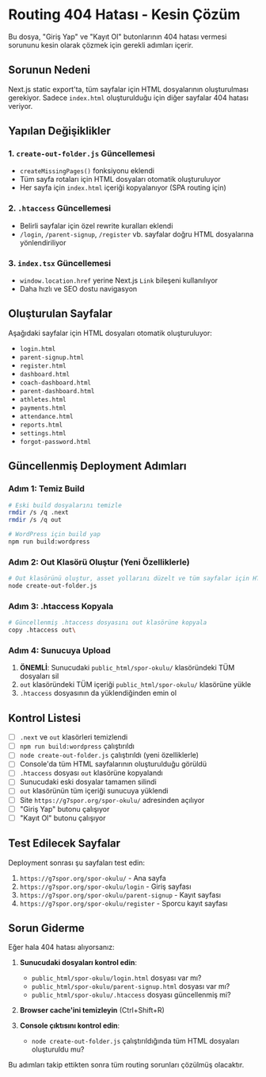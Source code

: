 # Routing 404 Hatası - Kesin Çözüm

Bu dosya, "Giriş Yap" ve "Kayıt Ol" butonlarının 404 hatası vermesi sorununu kesin olarak çözmek için gerekli adımları içerir.

## Sorunun Nedeni

Next.js static export'ta, tüm sayfalar için HTML dosyalarının oluşturulması gerekiyor. Sadece `index.html` oluşturulduğu için diğer sayfalar 404 hatası veriyor.

## Yapılan Değişiklikler

### 1. `create-out-folder.js` Güncellemesi
- `createMissingPages()` fonksiyonu eklendi
- Tüm sayfa rotaları için HTML dosyaları otomatik oluşturuluyor
- Her sayfa için `index.html` içeriği kopyalanıyor (SPA routing için)

### 2. `.htaccess` Güncellemesi
- Belirli sayfalar için özel rewrite kuralları eklendi
- `/login`, `/parent-signup`, `/register` vb. sayfalar doğru HTML dosyalarına yönlendiriliyor

### 3. `index.tsx` Güncellemesi
- `window.location.href` yerine Next.js `Link` bileşeni kullanılıyor
- Daha hızlı ve SEO dostu navigasyon

## Oluşturulan Sayfalar

Aşağıdaki sayfalar için HTML dosyaları otomatik oluşturuluyor:

- `login.html`
- `parent-signup.html`
- `register.html`
- `dashboard.html`
- `coach-dashboard.html`
- `parent-dashboard.html`
- `athletes.html`
- `payments.html`
- `attendance.html`
- `reports.html`
- `settings.html`
- `forgot-password.html`

## Güncellenmiş Deployment Adımları

### Adım 1: Temiz Build
```bash
# Eski build dosyalarını temizle
rmdir /s /q .next
rmdir /s /q out

# WordPress için build yap
npm run build:wordpress
```

### Adım 2: Out Klasörü Oluştur (Yeni Özelliklerle)
```bash
# Out klasörünü oluştur, asset yollarını düzelt ve tüm sayfalar için HTML oluştur
node create-out-folder.js
```

### Adım 3: .htaccess Kopyala
```bash
# Güncellenmiş .htaccess dosyasını out klasörüne kopyala
copy .htaccess out\
```

### Adım 4: Sunucuya Upload
1. **ÖNEMLİ**: Sunucudaki `public_html/spor-okulu/` klasöründeki TÜM dosyaları sil
2. `out` klasöründeki TÜM içeriği `public_html/spor-okulu/` klasörüne yükle
3. `.htaccess` dosyasının da yüklendiğinden emin ol

## Kontrol Listesi

- [ ] `.next` ve `out` klasörleri temizlendi
- [ ] `npm run build:wordpress` çalıştırıldı
- [ ] `node create-out-folder.js` çalıştırıldı (yeni özelliklerle)
- [ ] Console'da tüm HTML sayfalarının oluşturulduğu görüldü
- [ ] `.htaccess` dosyası `out` klasörüne kopyalandı
- [ ] Sunucudaki eski dosyalar tamamen silindi
- [ ] `out` klasörünün tüm içeriği sunucuya yüklendi
- [ ] Site `https://g7spor.org/spor-okulu/` adresinden açılıyor
- [ ] "Giriş Yap" butonu çalışıyor
- [ ] "Kayıt Ol" butonu çalışıyor

## Test Edilecek Sayfalar

Deployment sonrası şu sayfaları test edin:
1. `https://g7spor.org/spor-okulu/` - Ana sayfa
2. `https://g7spor.org/spor-okulu/login` - Giriş sayfası
3. `https://g7spor.org/spor-okulu/parent-signup` - Kayıt sayfası
4. `https://g7spor.org/spor-okulu/register` - Sporcu kayıt sayfası

## Sorun Giderme

Eğer hala 404 hatası alıyorsanız:

1. **Sunucudaki dosyaları kontrol edin**:
   - `public_html/spor-okulu/login.html` dosyası var mı?
   - `public_html/spor-okulu/parent-signup.html` dosyası var mı?
   - `public_html/spor-okulu/.htaccess` dosyası güncellenmiş mi?

2. **Browser cache'ini temizleyin** (Ctrl+Shift+R)

3. **Console çıktısını kontrol edin**:
   - `node create-out-folder.js` çalıştırıldığında tüm HTML dosyaları oluşturuldu mu?

Bu adımları takip ettikten sonra tüm routing sorunları çözülmüş olacaktır.